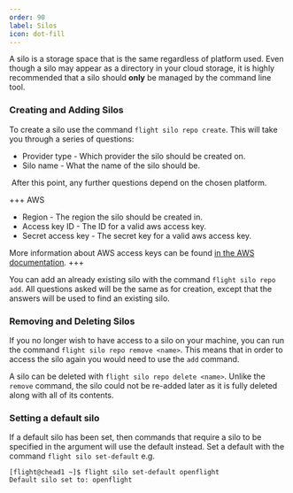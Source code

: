 ```yaml
---
order: 90
label: Silos
icon: dot-fill
---
```


A silo is a storage space that is the same regardless of platform used. Even though a silo may appear as a directory in your cloud storage, it is highly recommended that a silo should **only** be managed by the command line tool.


### Creating and Adding Silos

To create a silo use the command `flight silo repo create`. This will take you through a series of questions:
   - Provider type - Which provider the silo should be created on. 
   - Silo name - What the name of the silo should be.
    
   &nbsp;After this point, any further questions depend on the chosen platform.
    
+++ AWS
   - Region - The region the silo should be created in.
   - Access key ID - The ID for a valid aws access key.
   - Secret access key - The secret key for a valid aws access key.
   
   More information about AWS access keys can be found [in the AWS documentation](https://docs.aws.amazon.com/powershell/latest/userguide/pstools-appendix-sign-up.html).
+++

You can add an already existing silo with the command `flight silo repo add`. All questions asked will be the same as for creation, except that the answers will be used to find an existing silo.

### Removing and Deleting Silos

If you no longer wish to have access to a silo on your machine, you can run the command `flight silo repo remove <name>`. This means that in order to access the silo again you would need to use the `add` command. 

A silo can be deleted with `flight silo repo delete <name>`. Unlike the `remove` command, the silo could not be re-added later as it is fully deleted along with all of its contents.


### Setting a default silo

If a default silo has been set, then commands that require a silo to be specified in the argument will use the default instead. Set a default with the command `flight silo set-default` e.g.
```
[flight@chead1 ~]$ flight silo set-default openflight
Default silo set to: openflight
```
